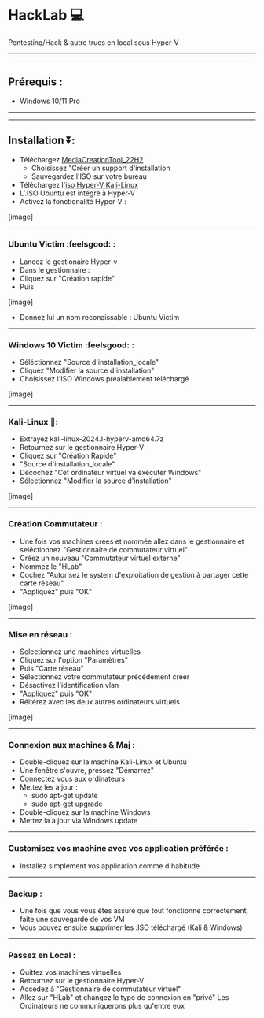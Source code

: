 # HackLab 💻
Pentesting/Hack &amp; autre trucs en local sous Hyper-V
________________________________
________________________________
## Prérequis :
- Windows 10/11 Pro
________________________________
________________________________
## Installation ⏬:
- Téléchargez [MediaCreationTool_22H2](https://go.microsoft.com/fwlink/?LinkId=2265055)
  - Choisissez "Créer un support d'installation
  - Sauvegardez l'ISO sur votre bureau
- Téléchargez l'[iso Hyper-V Kali-Linux](https://cdimage.kali.org/kali-2024.1/kali-linux-2024.1-hyperv-amd64.7z)
- L'.ISO Ubuntu est intégré à Hyper-V
- Activez la fonctionalité Hyper-V :

[image]
________________________________
### Ubuntu Victim :feelsgood: :
- Lancez le gestionaire Hyper-v
- Dans le gestionnaire :
- Cliquez sur "Création rapide"
- Puis
 
[image]

- Donnez lui un nom reconaissable : Ubuntu Victim
________________________________
### Windows 10 Victim :feelsgood: :
- Séléctionnez "Source d'installation_locale"
- Cliquez "Modifier la source d'installation"
- Choisissez l'ISO Windows préalablement téléchargé

[image]
________________________________
### Kali-Linux 🐉:
-  Extrayez kali-linux-2024.1-hyperv-amd64.7z  
-  Retournez sur le gestionnaire Hyper-V
-  Cliquez sur "Création Rapide"
-  "Source d'installation_locale"
-  Décochez "Cet ordinateur virtuel va exécuter Windows"
-  Sélectionnez "Modifier la source d'installation"

[image]
________________________________
### Création Commutateur :
- Une fois vos machines crées et nommée allez dans le gestionnaire et seléctionnez "Gestionnaire de commutateur virtuel"
- Créez un nouveau "Commutateur virtuel externe"
- Nommez le "HLab"
- Cochez "Autorisez le system d'exploitation de gestion à partager cette carte réseau"
- "Appliquez" puis "OK"

[image]
________________________________
### Mise en réseau :
- Selectionnez une machines virtuelles
- Cliquez sur l'option "Paramètres"
- Puis "Carte réseau"
- Sélectionnez votre commutateur précédement créer
- Désactivez l'identification vlan
- "Appliquez" puis "OK"
- Réitérez avec les deux autres ordinateurs virtuels

[image]
________________________________
### Connexion aux machines & Maj :
- Double-cliquez sur la machine Kali-Linux et Ubuntu
- Une fenêtre s'ouvre, pressez "Démarrez"
- Connectez vous aux ordinateurs
- Mettez les à jour :
  - sudo apt-get update 
  - sudo apt-get upgrade
- Double-cliquez sur la machine Windows
- Mettez la à jour via Windows update
________________________________
### Customisez vos machine avec vos application préférée :
- Installez simplement vos application comme d'habitude
________________________________
### Backup :
- Une fois que vous vous êtes assuré que tout fonctionne correctement, faite une sauvegarde de vos VM
- Vous pouvez ensuite supprimer les .ISO téléchargé (Kali & Windows)
________________________________
### Passez en Local :
- Quittez vos machines virtuelles
- Retournez sur le gestionnaire Hyper-V
- Accedez à "Gestionnaire de commutateur virtuel"
- Allez sur "HLab" et changez le type de connexion en "privé"
Les Ordinateurs ne communiquerons plus qu'entre eux


